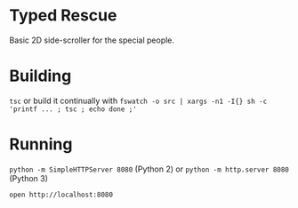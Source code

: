 # Typed Rescue
Basic 2D side-scroller for the special people.

# Building
`tsc` or build it continually with `fswatch -o src | xargs -n1 -I{} sh -c 'printf ... ; tsc ; echo done ;'`

# Running
`python -m SimpleHTTPServer 8080` (Python 2) or `python -m http.server 8080` (Python 3) 

`open http://localhost:8080`
